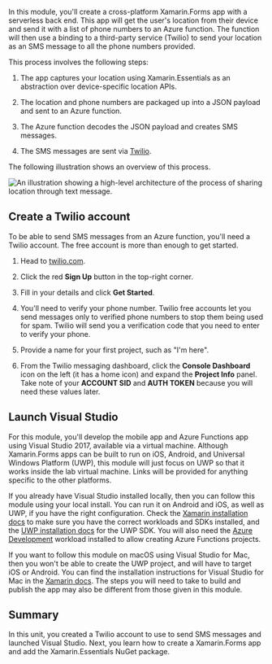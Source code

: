 In this module, you'll create a cross-platform Xamarin.Forms app with a serverless back end. This app will get the user's location from their device and send it with a list of phone numbers to an Azure function. The function will then use a binding to a third-party service (Twilio) to send your location as an SMS message to all the phone numbers provided.

This process involves the following steps: 

1. The app captures your location using Xamarin.Essentials as an abstraction over device-specific location APIs.

1. The location and phone numbers are packaged up into a JSON payload and sent to an Azure function.

1. The Azure function decodes the JSON payload and creates SMS messages.

1. The SMS messages are sent via [Twilio](http://twilio.com).

The following illustration shows an overview of this process.

![An illustration showing a high-level architecture of the process of sharing location through text message.](../media-drafts/1-architecture.png)

## Create a Twilio account

To be able to send SMS messages from an Azure function, you'll need a Twilio account. The free account is more than enough to get started.

1. Head to [twilio.com](https://twilio.com).

1. Click the red **Sign Up** button in the top-right corner.

1. Fill in your details and click **Get Started**.

1. You'll need to verify your phone number. Twilio free accounts let you send messages only to verified phone numbers to stop them being used for spam. Twilio will send you a verification code that you need to enter to verify your phone.

1. Provide a name for your first project, such as "I'm here".

1. From the Twilio messaging dashboard, click the **Console Dashboard** icon on the left (it has a home icon) and expand the **Project Info** panel. Take note of your **ACCOUNT SID** and **AUTH TOKEN** because you will need these values later.

## Launch Visual Studio

For this module, you'll develop the mobile app and Azure Functions app using Visual Studio 2017, available via a virtual machine. Although Xamarin.Forms apps can be built to run on iOS, Android, and Universal Windows Platform (UWP), this module will just focus on UWP so that it works inside the lab virtual machine. Links will be provided for anything specific to the other platforms.

<!-- TODO - add HoL link button here -->

If you already have Visual Studio installed locally, then you can follow this module using your local install. You can run it on Android and iOS, as well as UWP, if you have the right configuration. Check the [Xamarin installation docs](https://docs.microsoft.com/xamarin/cross-platform/get-started/installation/windows) to make sure you have the correct workloads and SDKs installed, and the [UWP installation docs](https://docs.microsoft.com/visualstudio/cross-platform/develop-apps-for-the-universal-windows-platform-uwp#requirements) for the UWP SDK. You will also need the [Azure Development](https://docs.microsoft.com/azure/azure-functions/functions-develop-vs#prerequisites) workload installed to allow creating Azure Functions projects.

If you want to follow this module on macOS using Visual Studio for Mac, then you won't be able to create the UWP project, and will have to target iOS or Android. You can find the installation instructions for Visual Studio for Mac in the [Xamarin docs](https://docs.microsoft.com/visualstudio/cross-platform/setup-and-install#mac-setup-apple-id-xcode-and-xamarin). The steps you will need to take to build and publish the app may also be different from those given in this module.

## Summary

In this unit, you created a Twilio account to use to send SMS messages and launched Visual Studio. Next, you learn how to create a Xamarin.Forms app and add the Xamarin.Essentials NuGet package.